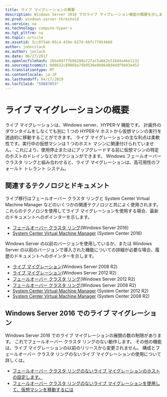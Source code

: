 ```yaml
---
title: ライブ マイグレーションの概要
description: Windows Server 2016 でのライブ マイグレーション機能の概要を示します。
ms.prod: windows-server-threshold
ms.service: na
ms.technology: compute-hyper-v
ms.tgt_pltfrm: na
ms.topic: article
ms.assetid: 5cc875ab-05c4-439e-b27d-6bfc77054660
author: johncslack
ms.author: joslack
ms.date: 06/27/2017
ms.openlocfilehash: 2bbe897ffb8b200a72fac5a662e518d4a4be1131
ms.sourcegitcommit: 0d0b32c8986ba7db9536e0b8648d4ddf9b03e452
ms.translationtype: MT
ms.contentlocale: ja-JP
ms.lasthandoff: 04/17/2019
ms.locfileid: "59887853"
---
```

# <a name="live-migration-overview"></a>ライブ マイグレーションの概要

ライブ マイグレーションは、Windows server、HYPER-V 機能です。  計画外のダウンタイムをしなくても別に 1 つの HYPER-V ホストから仮想マシンの実行を透過的に移動することができます。  ライブ マイグレーションの主な利点は柔軟性です。実行中の仮想マシンは 1 つのホスト マシンに関連付けられていません。  これにより、使用停止またはにアップグレードする前に仮想マシンの特定のホストのドレインなどのアクションができます。  Windows フェールオーバー クラスタ リングと組み合わせると、ライブ マイグレーションは、高可用性のフォールト トレラント システム。 

## <a name="related-technologies-and-documentation"></a>関連するテクノロジとドキュメント

ライブ移行はフェールオーバー クラスタ リングと System Center Virtual Machine Manager などのいくつかの関連テクノロジと共によく使用されます。  これらのテクノロジを使用してライブ マイグレーションを使用する場合、最新のドキュメントへのポインターを示します。
* [フェールオーバー クラスタ リング](../../../failover-clustering/failover-clustering-overview.md)(Windows Server 2016) 
* [System Center Virtual Machine Manager](https://docs.microsoft.com/system-center/vmm/) (System Center 2016) 

Windows Server の以前のバージョンを使用しているか、または Windows Server の以前のバージョンで導入された機能についての詳細が必要な場合、履歴のドキュメントへのポインターを示します。 
* [ライブ マイグレーション](https://technet.microsoft.com/library/ee815293(v=ws.10).aspx)(Windows Server 2008 R2)  
* [ライブ マイグレーション](https://technet.microsoft.com/library/hh831435(v=ws.11).aspx)(Windows Server 2012 R2) 
* [フェールオーバー クラスタ リング](https://technet.microsoft.com/library/hh831579(v=ws.11).aspx)(Windows Server 2012 R2)
* [フェールオーバー クラスタ リング](https://technet.microsoft.com/library/ff182338(v=ws.10).aspx)(Windows Server 2008 R2)
* [System Center Virtual Machine Manager](https://technet.microsoft.com/library/gg610610.aspx) (System Center 2012 R2)
* [System Center Virtual Machine Manager](https://technet.microsoft.com/library/cc917964.aspx) (System Center 2008 R2)

## <a name="live-migration-in-windows-server-2016"></a>Windows Server 2016 でのライブ マイグレーション

Windows Server 2016 でのライブ マイグレーションの展開の数の制限があります。  これでフェールオーバー クラスタ リングのない動作します。  その他の機能は、ライブ マイグレーションの以前のリリースから変更されません。  構成とフェールオーバー クラスタ リングのないライブ マイグレーションの使用について詳しくは。 
* [フェールオーバー クラスタ リングのないライブ マイグレーションのホストの設定します。](../deploy/set-up-hosts-for-live-migration-without-failover-clustering.md)
* [フェールオーバー クラスタ リングのないライブ マイグレーションを使用して、仮想マシンを移動するには](use-live-migration-without-failover-clustering-to-move-a-virtual-machine.md)